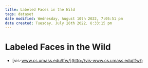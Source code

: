 ```yaml
---
title: Labeled Faces in the Wild
tags: dataset
date modified: Wednesday, August 10th 2022, 7:05:51 pm
date created: Tuesday, July 26th 2022, 8:33:15 pm
---
```


# Labeled Faces in the Wild
- [vis-www.cs.umass.edu/lfw/](http://vis-www.cs.umass.edu/lfw/)

